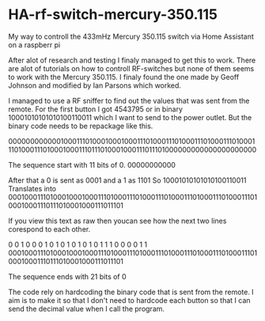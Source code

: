  
# HA-rf-switch-mercury-350.115
My way to controll the 433mHz Mercury 350.115 switch via Home Assistant on a raspberr pi

After alot of research and testing I finaly managed to get this to work.
There are alot of tutorials on how to controll RF-switches but none of them seems to work with the Mercury 350.115. I finaly found the one made by Geoff Johnson and modified by Ian Parsons which worked.

I managed to use a RF sniffer to find out the values that was sent from the remote.
For the first button I got 4543795 or in binary 10001010101010100110011 which I want to send to the power outlet. But the binary code needs to be repackage like this.

0000000000001000111010001000100011101000111010001110100011101000111010001110100010001110111010001000111011101000000000000000000000

The sequence start with 11 bits of 0.
00000000000

After that a 0 is sent as 0001 and a 1 as 1101
So 10001010101010100110011
Translates into 0001000111010001000100011101000111010001110100011101000111010001110100010001110111010001000111011101

If you view this text as raw then youcan see how the next two lines corespond to each other.

0   0   1   0   0   0   1   0   1   0   1   0   1   0   1   0   1   1   1   0   0   0   0   1   1
0001000111010001000100011101000111010001110100011101000111010001110100010001110111010001000111011101

The sequence ends with 21 bits of 0


The code rely on hardcoding the binary code that is sent from the remote. I aim is to make it so that I don't need to hardcode each button so that I can send the decimal value when I call the program.
